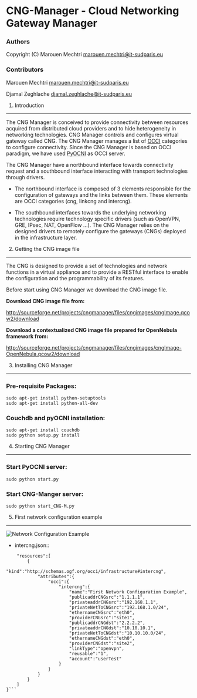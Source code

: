 CNG-Manager - Cloud Networking Gateway Manager
==============================================

### Authors

Copyright (C) Marouen Mechtri <marouen.mechtri@it-sudparis.eu>

### Contributors

Marouen Mechtri <marouen.mechtri@it-sudparis.eu>

Djamal Zeghlache <djamal.zeghlache@it-sudparis.eu>

1. Introduction
---------------

The CNG Manager is conceived to provide connectivity between resources acquired from distributed cloud providers
and to hide heterogeneity in networking technologies. CNG Manager controls and configures virtual gateway called CNG.
The CNG Manager manages a list of [OCCI](http://occi-wg.org/) categories to configure connectivity. Since the CNG Manager is based on OCCI 
paradigm, we have used [PyOCNI](https://github.com/jordan-developer/pyOCNI) as OCCI server.

The CNG Manager have a northbound interface towards connectivity request and a southbound interface
interacting with transport technologies through drivers.

* The northbound interface is composed of 3 elements responsible for the configuration of
gateways and the links between them. These elements are OCCI categories (cng, linkcng and intercng).


* The southbound interfaces towards the underlying networking technologies require technology specific drivers (such as
OpenVPN, GRE, IPsec, NAT, OpenFlow ...). The CNG Manager relies on the designed drivers to remotely configure
the gateways (CNGs) deployed in the infrastructure layer.



2. Getting the CNG image file
-----------------------------

The CNG is designed to provide a set of technologies and network functions in a virtual appliance and to provide a RESTful interface to enable the configuration and the programmability of its features.

Before start using CNG Manager we download the CNG image file.

**Download CNG image file from:**

http://sourceforge.net/projects/cngmanager/files/cngimages/cngImage.qcow2/download

**Download a contextualized CNG image file prepared for OpenNebula framework from:**

http://sourceforge.net/projects/cngmanager/files/cngimages/cngImage-OpenNebula.qcow2/download

3. Installing CNG Manager
-------------------------

### Pre-requisite Packages:

    sudo apt-get install python-setuptools
    sudo apt-get install python-all-dev

### Couchdb and pyOCNI installation:

    sudo apt-get install couchdb
    sudo python setup.py install


4. Starting CNG Manager
-----------------------

### Start PyOCNI server:

    sudo python start.py


### Start CNG-Manger server:

    sudo python start_CNG-M.py


5. First network configuration example
--------------------------------------

![Network Configuration Example](https://raw.github.com/MarouenMechtri/CNG-Manager/master/pyocni/img/config-example.jpg)

* intercng.json::

```{
    "resources":[
        {
            "kind":"http://schemas.ogf.org/occi/infrastructure#intercng",
            "attributes":{
                "occi":{
                    "intercng":{
                        "name":"First Network Configuration Example",
                        "publicaddrCNGsrc":"1.1.1.1",
                        "privateaddrCNGsrc":"192.168.1.1",
                        "privateNetToCNGsrc":"192.168.1.0/24",
                        "ethernameCNGsrc":"eth0",
                        "providerCNGsrc":"site1",
                        "publicaddrCNGdst":"2.2.2.2",
                        "privateaddrCNGdst":"10.10.10.1",
                        "privateNetToCNGdst":"10.10.10.0/24",
                        "ethernameCNGdst":"eth0",
                        "providerCNGdst":"site2",
                        "linkType":"openvpn",
                        "reusable":"1",
                        "account":"userTest"
                    }
                }
            }
        }
    ]
}```
